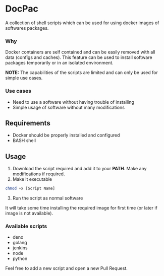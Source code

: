 # DocPac

A collection of shell scripts which can be used for using docker images of softwares packages.

### Why

Docker containers are self contained and can be easily removed with all data (configs and caches).
This feature can be used to install software packages temporarily or in an isolated environment.

**NOTE:** The capabilities of the scripts are limited and can only be used for simple use cases.

### Use cases

- Need to use a software without having trouble of installing
- Simple usage of software without many modifications

## Requirements

- Docker should be properly installed and configured
- BASH shell

## Usage

1. Download the script required and add it to your **PATH**. Make any modifications if required.
2. Make it executable
```bash
chmod +x [Script Name]
```
3. Run the script as normal software

It will take some time installing the required image for first time (or later if image is not available).

### Available scripts

+ deno
+ golang
+ jenkins
+ node
+ python

Feel free to add a new script and open a new Pull Request.